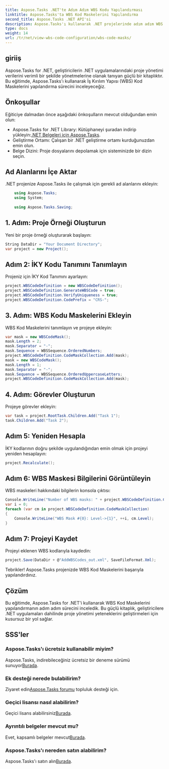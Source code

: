 ```yaml
---
title: Aspose.Tasks .NET'te Adım Adım WBS Kodu Yapılandırması
linktitle: Aspose.Tasks'ta WBS Kod Maskelerini Yapılandırma
second_title: Aspose.Tasks .NET API'si
description: Aspose.Tasks'ı kullanarak .NET projelerinde adım adım WBS Kod Maskeleri yapılandırmasını keşfedin. Proje yönetimi yeteneklerini zahmetsizce geliştirin.
type: docs
weight: 14
url: /tr/net/view-wbs-code-configuration/wbs-code-masks/
---
```

## giriiş
Aspose.Tasks for .NET, geliştiricilerin .NET uygulamalarındaki proje yönetimi verilerini verimli bir şekilde yönetmelerine olanak tanıyan güçlü bir kitaplıktır. Bu eğitimde, Aspose.Tasks'ı kullanarak İş Kırılım Yapısı (WBS) Kod Maskelerini yapılandırma sürecini inceleyeceğiz.
## Önkoşullar
Eğiticiye dalmadan önce aşağıdaki önkoşulların mevcut olduğundan emin olun:
-  Aspose.Tasks for .NET Library: Kütüphaneyi şuradan indirip yükleyin:[.NET Belgeleri için Aspose.Tasks](https://reference.aspose.com/tasks/net/).
- Geliştirme Ortamı: Çalışan bir .NET geliştirme ortamı kurduğunuzdan emin olun.
- Belge Dizini: Proje dosyalarını depolamak için sisteminizde bir dizin seçin.
## Ad Alanlarını İçe Aktar
.NET projenize Aspose.Tasks ile çalışmak için gerekli ad alanlarını ekleyin:
```csharp
    using Aspose.Tasks;
    using System;
    
    using Aspose.Tasks.Saving;
```
## 1. Adım: Proje Örneği Oluşturun
Yeni bir proje örneği oluşturarak başlayın:
```csharp
String DataDir = "Your Document Directory";
var project = new Project();
```
## Adım 2: İKY Kodu Tanımını Tanımlayın
Projeniz için İKY Kod Tanımını ayarlayın:
```csharp
project.WBSCodeDefinition = new WBSCodeDefinition();
project.WBSCodeDefinition.GenerateWBSCode = true;
project.WBSCodeDefinition.VerifyUniqueness = true;
project.WBSCodeDefinition.CodePrefix = "CRS-";
```
## 3. Adım: WBS Kodu Maskelerini Ekleyin
WBS Kod Maskelerini tanımlayın ve projeye ekleyin:
```csharp
var mask = new WBSCodeMask();
mask.Length = 2;
mask.Separator = "-";
mask.Sequence = WBSSequence.OrderedNumbers;
project.WBSCodeDefinition.CodeMaskCollection.Add(mask);
mask = new WBSCodeMask();
mask.Length = 1;
mask.Separator = "-";
mask.Sequence = WBSSequence.OrderedUppercaseLetters;
project.WBSCodeDefinition.CodeMaskCollection.Add(mask);
```
## 4. Adım: Görevler Oluşturun
Projeye görevler ekleyin:
```csharp
var task = project.RootTask.Children.Add("Task 1");
task.Children.Add("Task 2");
```
## Adım 5: Yeniden Hesapla
İKY kodlarının doğru şekilde uygulandığından emin olmak için projeyi yeniden hesaplayın:
```csharp
project.Recalculate();
```
## Adım 6: WBS Maskesi Bilgilerini Görüntüleyin
WBS maskeleri hakkındaki bilgilerin konsola çıktısı:
```csharp
Console.WriteLine("Number of WBS masks: " + project.WBSCodeDefinition.CodeMaskCollection.Count);
var i = 0;
foreach (var cm in project.WBSCodeDefinition.CodeMaskCollection)
{
    Console.WriteLine("WBS Mask #{0}: Level->{1}", ++i, cm.Level);
}
```
## Adım 7: Projeyi Kaydet
Projeyi eklenen WBS kodlarıyla kaydedin:
```csharp
project.Save(DataDir + @"AddWBSCodes_out.xml", SaveFileFormat.Xml);
```
Tebrikler! Aspose.Tasks projenizde WBS Kod Maskelerini başarıyla yapılandırdınız.
## Çözüm
Bu eğitimde, Aspose.Tasks for .NET'i kullanarak WBS Kod Maskelerini yapılandırmanın adım adım sürecini inceledik. Bu güçlü kitaplık, geliştiricilere .NET uygulamaları dahilinde proje yönetimi yeteneklerini geliştirmeleri için kusursuz bir yol sağlar.

## SSS'ler
### Aspose.Tasks'ı ücretsiz kullanabilir miyim?
 Aspose.Tasks, indirebileceğiniz ücretsiz bir deneme sürümü sunuyor[Burada](https://releases.aspose.com/).
### Ek desteği nerede bulabilirim?
 Ziyaret edin[Aspose.Tasks forumu](https://forum.aspose.com/c/tasks/15) topluluk desteği için.
### Geçici lisansı nasıl alabilirim?
 Geçici lisans alabilirsiniz[Burada](https://purchase.aspose.com/temporary-license/).
### Ayrıntılı belgeler mevcut mu?
 Evet, kapsamlı belgeler mevcut[Burada](https://reference.aspose.com/tasks/net/).
### Aspose.Tasks'ı nereden satın alabilirim?
 Aspose.Tasks'ı satın alın[Burada](https://purchase.aspose.com/buy).